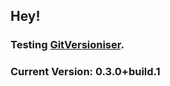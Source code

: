 ## Hey!

### Testing [GitVersioniser](https://github.com/Luzkan/GHActionsRepo).

### Current Version: **0.3.0+build.1**
